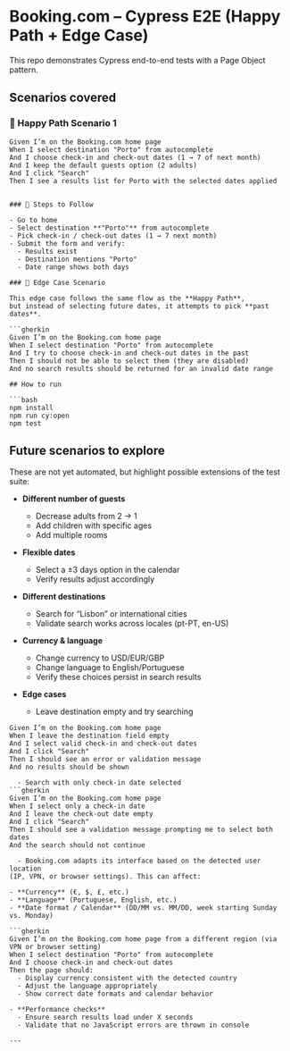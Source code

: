 # Booking.com – Cypress E2E (Happy Path + Edge Case)

This repo demonstrates Cypress end-to-end tests with a Page Object pattern.

## Scenarios covered

### 🧪 Happy Path Scenario 1

````gherkin
Given I’m on the Booking.com home page
When I select destination "Porto" from autocomplete
And I choose check-in and check-out dates (1 → 7 of next month)
And I keep the default guests option (2 adults)
And I click "Search"
Then I see a results list for Porto with the selected dates applied


### 📌 Steps to Follow

- Go to home
- Select destination **"Porto"** from autocomplete
- Pick check-in / check-out dates (1 → 7 next month)
- Submit the form and verify:
  - Results exist
  - Destination mentions "Porto"
  - Date range shows both days

### 🧪 Edge Case Scenario

This edge case follows the same flow as the **Happy Path**,
but instead of selecting future dates, it attempts to pick **past dates**.

```gherkin
Given I’m on the Booking.com home page
When I select destination "Porto" from autocomplete
And I try to choose check-in and check-out dates in the past
Then I should not be able to select them (they are disabled)
And no search results should be returned for an invalid date range

## How to run

```bash
npm install
npm run cy:open
npm test
````

## Future scenarios to explore

These are not yet automated, but highlight possible extensions of the test suite:

- **Different number of guests**

  - Decrease adults from 2 → 1
  - Add children with specific ages
  - Add multiple rooms

- **Flexible dates**

  - Select a ±3 days option in the calendar
  - Verify results adjust accordingly

- **Different destinations**

  - Search for “Lisbon” or international cities
  - Validate search works across locales (pt-PT, en-US)

- **Currency & language**

  - Change currency to USD/EUR/GBP
  - Change language to English/Portuguese
  - Verify these choices persist in search results

- **Edge cases**

  - Leave destination empty and try searching

````gherkin
Given I’m on the Booking.com home page
When I leave the destination field empty
And I select valid check-in and check-out dates
And I click "Search"
Then I should see an error or validation message
And no results should be shown

  - Search with only check-in date selected
```gherkin
Given I’m on the Booking.com home page
When I select only a check-in date
And I leave the check-out date empty
And I click "Search"
Then I should see a validation message prompting me to select both dates
And the search should not continue

  - Booking.com adapts its interface based on the detected user location
(IP, VPN, or browser settings). This can affect:

- **Currency** (€, $, £, etc.)
- **Language** (Portuguese, English, etc.)
- **Date format / Calendar** (DD/MM vs. MM/DD, week starting Sunday vs. Monday)

```gherkin
Given I’m on the Booking.com home page from a different region (via VPN or browser setting)
When I select destination "Porto" from autocomplete
And I choose check-in and check-out dates
Then the page should:
  - Display currency consistent with the detected country
  - Adjust the language appropriately
  - Show correct date formats and calendar behavior

- **Performance checks**
  - Ensure search results load under X seconds
  - Validate that no JavaScript errors are thrown in console

---
````
